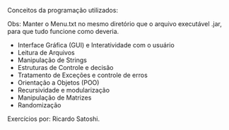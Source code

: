 Conceitos da programação utilizados:

Obs: Manter o Menu.txt no mesmo diretório que o arquivo executável .jar, para que tudo funcione como deveria.

- Interface Gráfica (GUI) e Interatividade com o usuário
- Leitura de Arquivos
- Manipulação de Strings
- Estruturas de Controle e decisão
- Tratamento de Exceções e controle de erros
- Orientação a Objetos (POO)
- Recursividade e modularização
- Manipulação de Matrizes
- Randomização

Exercícios por: Ricardo Satoshi.
